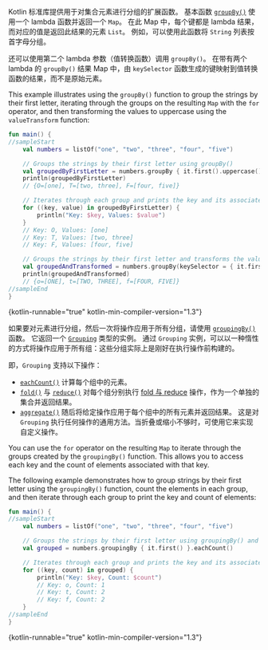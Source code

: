 [//]: # (title: 分组)

Kotlin 标准库提供用于对集合元素进行分组的扩展函数。
基本函数 [`groupBy()`](https://kotlinlang.org/api/latest/jvm/stdlib/kotlin.collections/group-by.html) 使用一个
lambda 函数并返回一个 `Map`。
在此 Map 中，每个键都是 lambda 结果，而对应的值是返回此结果的元素 `List`。
例如，可以使用此函数将 `String` 列表按首字母分组。 

还可以使用第二个 lambda 参数（值转换函数）调用 `groupBy()`。
在带有两个 lambda 的 `groupBy()` 结果 Map 中，由 `keySelector` 函数生成的<!--
-->键映射到值转换函数的结果，而不是原始元素。

This example illustrates using the `groupBy()` function to group the strings by their first letter, iterating through
the groups on the resulting `Map` with the `for` operator, and then transforming the values to uppercase using the `valueTransform` function:

```kotlin
fun main() {
//sampleStart
    val numbers = listOf("one", "two", "three", "four", "five")

    // Groups the strings by their first letter using groupBy()
    val groupedByFirstLetter = numbers.groupBy { it.first().uppercase() }
    println(groupedByFirstLetter)
    // {O=[one], T=[two, three], F=[four, five]}

    // Iterates through each group and prints the key and its associated values
    for ((key, value) in groupedByFirstLetter) {
        println("Key: $key, Values: $value")
    }
    // Key: O, Values: [one]
    // Key: T, Values: [two, three]
    // Key: F, Values: [four, five]

    // Groups the strings by their first letter and transforms the values to uppercase
    val groupedAndTransformed = numbers.groupBy(keySelector = { it.first() }, valueTransform = { it.uppercase() })
    println(groupedAndTransformed)
    // {o=[ONE], t=[TWO, THREE], f=[FOUR, FIVE]}
//sampleEnd
}
```
{kotlin-runnable="true" kotlin-min-compiler-version="1.3"}

如果要对元素进行分组，然后一次将操作应用于所有分组，请使用 [`groupingBy()`](https://kotlinlang.org/api/latest/jvm/stdlib/kotlin.collections/grouping-by.html) 函数。
它返回一个 [`Grouping`](https://kotlinlang.org/api/latest/jvm/stdlib/kotlin.collections/-grouping/index.html) 类型的实例。
通过 `Grouping` 实例，可以以一种惰性的方式将操作应用于所有组：这些分组实际上是<!--
-->刚好在执行操作前构建的。

即，`Grouping` 支持以下操作：

* [`eachCount()`](https://kotlinlang.org/api/latest/jvm/stdlib/kotlin.collections/each-count.html) 计算每个组中的元素。 
* [`fold()`](https://kotlinlang.org/api/latest/jvm/stdlib/kotlin.collections/fold.html) 与 [`reduce()`](https://kotlinlang.org/api/latest/jvm/stdlib/kotlin.collections/reduce.html)
   对每个组分别执行 [fold 与 reduce](collection-aggregate.md#fold-与-reduce) 操作，作为一个单独的集合<!--
   -->并返回结果。
* [`aggregate()`](https://kotlinlang.org/api/latest/jvm/stdlib/kotlin.collections/aggregate.html) 随后将给定操作应用于<!--
   -->每个组中的所有元素并返回结果。
   这是对 `Grouping` 执行任何操作的通用方法。当折叠或缩小不够时，可使用它来实现自定义操作。

You can use the `for` operator on the resulting `Map` to iterate through the groups created by the `groupingBy()` function.
This allows you to access each key and the count of elements associated with that key.

The following example demonstrates how to group strings by their first letter using the `groupingBy()` function,
count the elements in each group, and then iterate through each group to print the key and count of elements:

```kotlin
fun main() {
//sampleStart
    val numbers = listOf("one", "two", "three", "four", "five")

    // Groups the strings by their first letter using groupingBy() and counts the elements in each group
    val grouped = numbers.groupingBy { it.first() }.eachCount()

    // Iterates through each group and prints the key and its associated values
    for ((key, count) in grouped) {
        println("Key: $key, Count: $count")
        // Key: o, Count: 1
        // Key: t, Count: 2
        // Key: f, Count: 2
    }
//sampleEnd
}
```
{kotlin-runnable="true" kotlin-min-compiler-version="1.3"}

